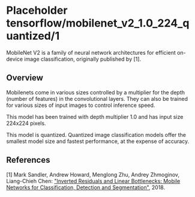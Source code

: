 # Placeholder tensorflow/mobilenet_v2_1.0_224_quantized/1

MobileNet V2 is a family of neural network architectures for efficient on-device
image classification, originally published by [1].

<!-- module-type: image-classification -->
<!-- task: image-classification -->

## Overview

Mobilenets come in various sizes controlled by a multiplier for the depth
(number of features) in the convolutional layers. They can also be trained for
various sizes of input images to control inference speed.

This model has been trained with depth multiplier 1.0 and has
input size 224x224 pixels.

This model is quantized. Quantized image classification models offer the
smallest model size and fastest performance, at the expense of accuracy.

## References

[1] Mark Sandler, Andrew Howard, Menglong Zhu, Andrey Zhmoginov,
Liang-Chieh Chen: ["Inverted Residuals and Linear Bottlenecks: Mobile Networks for Classification, Detection and Segmentation"](https://arxiv.org/abs/1801.04381), 2018.
